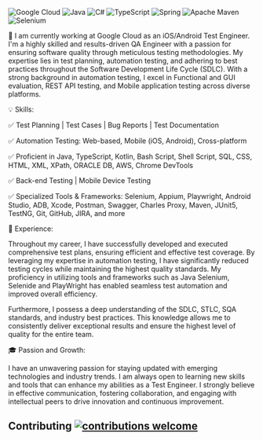 ![Google Cloud](https://img.shields.io/badge/GoogleCloud-%234285F4.svg?style=for-the-badge&logo=google-cloud&logoColor=white)
![Java](https://img.shields.io/badge/java-%23ED8B00.svg?style=for-the-badge&logo=openjdk&logoColor=white)
![C#](https://img.shields.io/badge/c%23-%23239120.svg?style=for-the-badge&logo=csharp&logoColor=white)
![TypeScript](https://img.shields.io/badge/typescript-%23007ACC.svg?style=for-the-badge&logo=typescript&logoColor=white)
![Spring](https://img.shields.io/badge/spring-%236DB33F.svg?style=for-the-badge&logo=spring&logoColor=white)
![Apache Maven](https://img.shields.io/badge/Apache%20Maven-C71A36?style=for-the-badge&logo=Apache%20Maven&logoColor=white)
![Selenium](https://img.shields.io/badge/-selenium-%43B02A?style=for-the-badge&logo=selenium&logoColor=white)

🔭 I am currently working at Google Cloud as an iOS/Android Test Engineer.
I'm a highly skilled and results-driven QA Engineer with a passion for ensuring software quality through meticulous testing methodologies. My expertise lies in test planning, automation testing, and adhering to best practices throughout the Software Development Life Cycle (SDLC). With a strong background in automation testing, I excel in Functional and GUI evaluation, REST API testing, and Mobile application testing across diverse platforms.

💡 Skills:

✅ Test Planning | Test Cases | Bug Reports | Test Documentation

✅ Automation Testing: Web-based, Mobile (iOS, Android), Cross-platform

✅ Proficient in Java, TypeScript, Kotlin, Bash Script, Shell Script, SQL, CSS, HTML, XML, XPath, ORACLE DB, AWS, Chrome DevTools

✅ Back-end Testing | Mobile Device Testing

✅ Specialized Tools & Frameworks: Selenium, Appium, Playwright, Android Studio, ADB, Xcode, Postman, Swagger, Charles Proxy, Maven, JUnit5, TestNG, Git, GitHub, JIRA, and more

💼 Experience:

Throughout my career, I have successfully developed and executed comprehensive test plans, ensuring efficient and effective test coverage. By leveraging my expertise in automation testing, I have significantly reduced testing cycles while maintaining the highest quality standards. My proficiency in utilizing tools and frameworks such as Java Selenium, Selenide and PlayWright has enabled seamless test automation and improved overall efficiency.

Furthermore, I possess a deep understanding of the SDLC, STLC, SQA standards, and industry best practices. This knowledge allows me to consistently deliver exceptional results and ensure the highest level of quality for the entire team.

🎓 Passion and Growth:

I have an unwavering passion for staying updated with emerging technologies and industry trends. I am always open to learning new skills and tools that can enhance my abilities as a Test Engineer. I strongly believe in effective communication, fostering collaboration, and engaging with intellectual peers to drive innovation and continuous improvement.

## Contributing [![contributions welcome](https://img.shields.io/badge/contributions-welcome-brightgreen.svg?style=flat)](https://github.com/dwyl/esta/issues)
